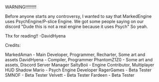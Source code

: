 WARNING!!!!!!!!!

Before anyone starts any controversy, I wanted to say that MarkedEngine uses PsychEngine/P-slice Engine.
We got some people saying on our discord "Dude this is not a real engine because it uses Psych" So yeah.

Thx for reading!!
-DavidHyena

Credits:

MarkedAman - Main Developer, Programmer, Recharter, Some art and assets
DavidHyena - Compiler, Programmer
PhantomZ1Z0 - Some art and assets, Discord Server Manager
SaltyBoii - Engine Contributor, Multiplayer HUD
Shadow Mario - Psych Engine Developer
RagerGames - Beta Tester
SMNOF - Beta Tester
Velvett - Beta Tester
Fardeen - Beta Tester
